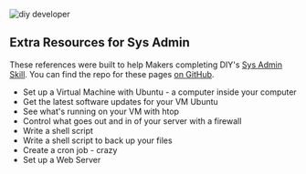 ![diy developer](http://diy-visualpedia.s3.amazonaws.com/binary.jpg)

## Extra Resources for Sys Admin

These references were built to help Makers completing DIY's [Sys Admin Skill](http://www.diy.org/skills/sysadmin). You can find the repo for these pages [on GitHub](http://www.github.com/diy/sys-admin). 

* Set up a Virtual Machine with Ubuntu - a computer inside your computer
* Get the latest software updates for your VM Ubuntu
* See what's running on your VM with htop
* Control what goes out and in of your server with a firewall
* Write a shell script
* Write a shell script to back up your files
* Create a cron job - crazy
* Set up a Web Server